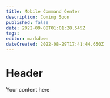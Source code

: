 ```yaml
---
title: Mobile Command Center
description: Coming Soon
published: false
date: 2022-09-08T01:01:28.545Z
tags: 
editor: markdown
dateCreated: 2022-08-29T17:41:44.650Z
---
```


# Header
Your content here